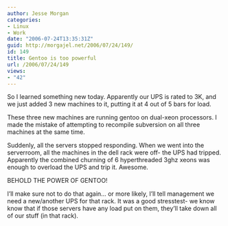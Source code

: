```yaml
---
author: Jesse Morgan
categories:
- Linux
- Work
date: "2006-07-24T13:35:31Z"
guid: http://morgajel.net/2006/07/24/149/
id: 149
title: Gentoo is too powerful
url: /2006/07/24/149
views:
- "42"
---
```


So I learned something new today. Apparently our UPS is rated to 3K, and we just added 3 new machines to it, putting it at 4 out of 5 bars for load.

These three new machines are running gentoo on dual-xeon processors. I made the mistake of attempting to recompile subversion on all three machines at the same time.

Suddenly, all the servers stopped responding. When we went into the serverroom, all the machines in the dell rack were off- the UPS had tripped. Apparently the combined churning of 6 hyperthreaded 3ghz xeons was enough to overload the UPS and trip it. Awesome.

BEHOLD THE POWER OF GENTOO!

I’ll make sure not to do that again… or more likely, I’ll tell management we need a new/another UPS for that rack. It was a good stresstest- we know know that if those servers have any load put on them, they’ll take down all of our stuff (in that rack).